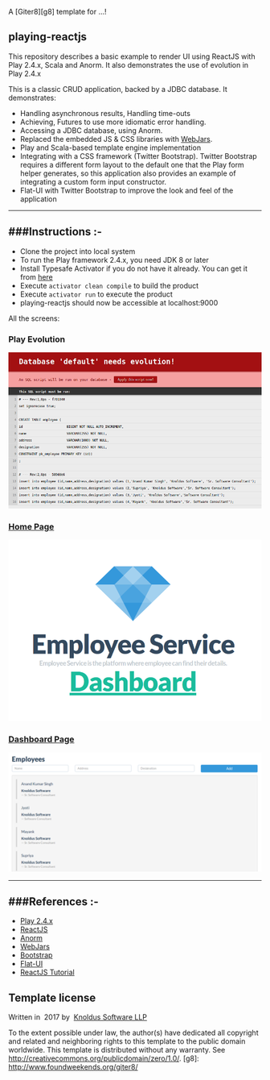 A [Giter8][g8] template for ...!

playing-reactjs
------------------

This repository describes a basic example to render UI using ReactJS with Play 2.4.x, Scala and Anorm.
It also demonstrates the use of evolution in Play 2.4.x
  
This is a classic CRUD application, backed by a JDBC database. It demonstrates:
- Handling asynchronous results, Handling time-outs
- Achieving, Futures to use more idiomatic error handling.
- Accessing a JDBC database, using Anorm.
- Replaced the embedded JS & CSS libraries with [WebJars](http://www.webjars.org/).
- Play and Scala-based template engine implementation
- Integrating with a CSS framework (Twitter Bootstrap).  Twitter Bootstrap requires a different form layout to the default one that the Play form helper generates, so this application also provides an example of integrating a custom form input constructor.
- Flat-UI with Twitter Bootstrap to improve the look and feel of the application

-----------------------------------------------------------------------
###Instructions :-
-----------------------------------------------------------------------
* Clone the project into local system
* To run the Play framework 2.4.x, you need JDK 8 or later
* Install Typesafe Activator if you do not have it already. You can get it from [here](http://www.playframework.com/download)
* Execute `activator clean compile` to build the product
* Execute `activator run` to execute the product
* playing-reactjs should now be accessible at localhost:9000

All the screens:

### Play Evolution

![alt tag](/public/images/evolution.png)

### [Home Page](http://localhost:9000)

![alt tag](/public/images/reactjs-home.png)

### [Dashboard Page](http://localhost:9000/dashboard)

![alt tag](/public/images/reactjs-dashboard.png) 

-----------------------------------------------------------------------
###References :-
-----------------------------------------------------------------------
* [Play 2.4.x](http://www.playframework.com)
* [ReactJS](https://facebook.github.io/react/docs/tutorial.html)
* [Anorm](https://playframework.com/documentation/2.4.x/ScalaAnorm)
* [WebJars](http://www.webjars.org/)
* [Bootstrap](http://getbootstrap.com/css/)
* [Flat-UI](http://designmodo.github.io/Flat-UI/)
* [ReactJS Tutorial](http://ticofab.io/react-js-tutorial-with-play_scala_webjars/)


Template license
----------------
Written in ​ 2017​ by ​ [Knoldus Software LLP](http://knoldus.com)


To the extent possible under law, the author(s) have dedicated all copyright and
related
and neighboring rights to this template to the public domain worldwide.
This template is distributed without any warranty. See
<http://creativecommons.org/publicdomain/zero/1.0/>.
[g8]: http://www.foundweekends.org/giter8/
